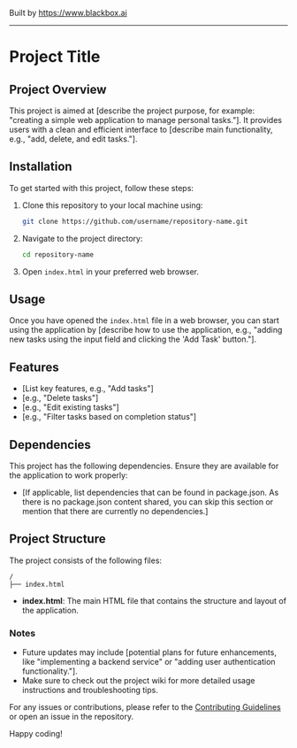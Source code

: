 
Built by https://www.blackbox.ai

---

# Project Title

## Project Overview
This project is aimed at [describe the project purpose, for example: "creating a simple web application to manage personal tasks."]. It provides users with a clean and efficient interface to [describe main functionality, e.g., "add, delete, and edit tasks."].

## Installation
To get started with this project, follow these steps:

1. Clone this repository to your local machine using:
   ```bash
   git clone https://github.com/username/repository-name.git
   ```
2. Navigate to the project directory:
   ```bash
   cd repository-name
   ```
3. Open `index.html` in your preferred web browser.

## Usage
Once you have opened the `index.html` file in a web browser, you can start using the application by [describe how to use the application, e.g., "adding new tasks using the input field and clicking the 'Add Task' button."].

## Features
- [List key features, e.g., "Add tasks"]
- [e.g., "Delete tasks"]
- [e.g., "Edit existing tasks"]
- [e.g., "Filter tasks based on completion status"]

## Dependencies
This project has the following dependencies. Ensure they are available for the application to work properly:
- [If applicable, list dependencies that can be found in package.json. As there is no package.json content shared, you can skip this section or mention that there are currently no dependencies.]

## Project Structure
The project consists of the following files:
```
/
├── index.html
```
- **index.html**: The main HTML file that contains the structure and layout of the application.

### Notes
- Future updates may include [potential plans for future enhancements, like "implementing a backend service" or "adding user authentication functionality."].
- Make sure to check out the project wiki for more detailed usage instructions and troubleshooting tips.

For any issues or contributions, please refer to the [Contributing Guidelines](link-to-contributing-guidelines) or open an issue in the repository.

Happy coding!